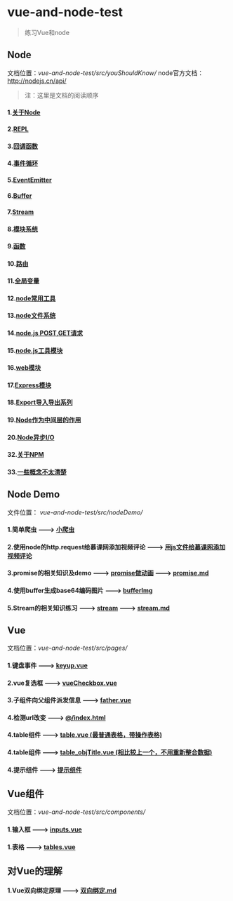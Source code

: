 # vue-and-node-test

> 练习Vue和node 

## Node
文档位置：*vue-and-node-test/src/youShouldKnow/*
node官方文档： http://nodejs.cn/api/

> 注：这里是文档的阅读顺序

#### 1.[关于Node](./src/youShouldKnow/aboutNode.md)
#### 2.[REPL](./src/youShouldKnow/nodeREPL.md)
#### 3.[回调函数](./src/youShouldKnow/node回调函数.md)
#### 4.[事件循环](./src/youShouldKnow/node事件循环.md)
#### 5.[EventEmitter](./src/youShouldKnow/nodeEventEmitter.md)
#### 6.[Buffer](./src/youShouldKnow/nodeBuffer.md)
#### 7.[Stream](./src/youShouldKnow/nodeStream.md)
#### 8.[模块系统](./src/youShouldKnow/nodeModule.md)
#### 9.[函数](./src/youShouldKnow/node函数.md)
#### 10.[路由](./src/youShouldKnow/node路由.md)
#### 11.[全局变量](./src/youShouldKnow/node全局变量.md)
#### 12.[node常用工具](./src/youShouldKnow/node常用工具.md)
#### 13.[node文件系统](./src/youShouldKnow/node文件系统.md)
#### 14.[node.js POST,GET请求](./src/youShouldKnow/处理请求.md)
#### 15.[node.js工具模块](./src/youShouldKnow/工具模块.md)
#### 16.[web模块](./src/youShouldKnow/web模块.md)
#### 17.[Express模块](./src/youwShouldKnow/nodeExpress.md)
#### 18.[Export导入导出系列](./src/youShouldKnow/Exports.md)
#### 19.[Node作为中间层的作用](./src/youShouldKnow/node作为中间层的作用.md)
#### 20.[Node异步I/O](./src/youShouldKnow/异步IO.md)
#### 32.[关于NPM](./src/youShouldKnow/aboutNpm.md)
#### 33.[一些概念不太清楚](./src/youShouldKnow/一些概念不太清楚.md)



## Node Demo
文件位置： *vue-and-node-test/src/nodeDemo/*
#### 1.简单爬虫 ---> [小爬虫](./src/nodeDemo/小爬虫)
#### 2.使用node的http.request给慕课网添加视频评论 ---> [用js文件给慕课网添加视频评论](./src/nodeDemo/用js文件给慕课网添加视频评论)
#### 3.promise的相关知识及demo ---> [promise做动画](./src/nodeDemo/promise做动画) ---> [promise.md](./src/nodeDemo/promise做动画/promise.md)
#### 4.使用buffer生成base64编码图片 ---> [bufferImg](./src/nodeDemo/bufferImg)
#### 5.Stream的相关知识练习 ---> [stream](./src/nodeDemo/stream) ---> [stream.md](./src/nodeDemo/stream/stream.md)


## Vue
文档位置：*vue-and-node-test/src/pages/*

#### 1.键盘事件 ---> [keyup.vue](./src/pages/keyup.vue)
#### 2.vue复选框 ---> [vueCheckbox.vue](./src/pages/vueCheckbox.vue)
#### 3.子组件向父组件派发信息 ---> [father.vue](./src/pages/father.vue)
#### 4.检测url改变 ---> [@/index.html](./index.html)
#### 4.table组件 ---> [table.vue (最普通表格，带操作表格)](./src/pages/table.vue)
#### 4.table组件 ---> [table_objTitle.vue (相比较上一个，不用重新整合数据)](./src/pages/table_objTitle.vue)
#### 4.提示组件 ---> [提示组件](./src/pages/notice.vue)

## Vue组件
文档位置：*vue-and-node-test/src/components/*

#### 1.输入框 ---> [inputs.vue](./src/components/inputs.vue)
#### 1.表格 ---> [tables.vue](./src/components/tables.vue)


## 对Vue的理解
#### 1.Vue双向绑定原理 ---> [双向绑定.md](src/aboutVue/双向绑定原理/双向绑定.md)

